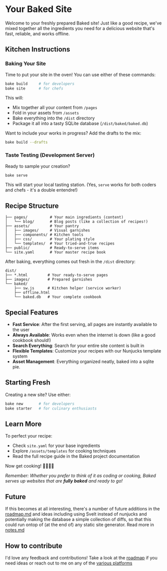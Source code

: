 # Your Baked Site

Welcome to your freshly prepared Baked site! Just like a good recipe, we've mixed together all the ingredients you need for a delicious website that's fast, reliable, and works offline.

## Kitchen Instructions

### Baking Your Site

Time to put your site in the oven! You can use either of these commands:

```bash
bake build     # for developers
bake site      # for chefs
```

This will:

- Mix together all your content from `/pages`
- Fold in your assets from `/assets`
- Bake everything into the `/dist` directory
- Package it all into a tasty SQLite database (`/dist/baked/baked.db`)

Want to include your works in progress? Add the drafts to the mix:

```bash
bake build --drafts
```

### Taste Testing (Development Server)

Ready to sample your creation?

```bash
bake serve
```

This will start your local tasting station. (Yes, `serve` works for both coders and chefs - it's a double entendre!)

## Recipe Structure

```
├── pages/          # Your main ingredients (content)
│   └── blog/       # Blog posts (like a collection of recipes!)
├── assets/         # Your pantry
│   ├── images/     # Visual garnishes
│   ├── components/ # Kitchen tools
│   ├── css/        # Your plating style
│   └── templates/  # Your tried-and-true recipes
├── public/         # Ready-to-serve items
└── site.yaml       # Your master recipe book
```

After baking, everything comes out fresh in the `/dist` directory:

```
dist/
├── *.html         # Your ready-to-serve pages
├── images/        # Prepared garnishes
└── baked/
    ├── sw.js      # Kitchen helper (service worker)
    ├── offline.html
    └── baked.db   # Your complete cookbook
```

## Special Features

- **Fast Service**: After the first serving, all pages are instantly available to the user
- **Always Available**: Works even when the internet is down (like a good cookbook should!)
- **Search Everything**: Search for your entire site content is built in
- **Flexible Templates**: Customize your recipes with our Nunjucks template system
- **Asset Management**: Everything organized neatly, baked into a sqlite pie.

## Starting Fresh

Creating a new site? Use either:

```bash
bake new       # for developers
bake starter   # for culinary enthusiasts
```

## Learn More

To perfect your recipe:

- Check `site.yaml` for your base ingredients
- Explore `/assets/templates` for cooking techniques
- Read the full recipe guide in the Baked project documentation

Now get cooking! 👩‍🍳👨‍🍳

_Remember: Whether you prefer to think of it as coding or cooking, Baked serves up websites that are **fully baked** and ready to go!_


## Future

If this becomes at all interesting, there's a number of future additions in the [roadmap.md](/roadmap.md) and ideas including using Svelt instead of nunjucks and potentially making the database a simple collection of diffs, so that this could run ontop of (at the end of) any static site generator.  Read more in [notes.md](/notes.md#future-considerations)


## How to contribute

I'd love any feedback and contributions!  Take a look at the [roadmap](/roadmap.md) if you need ideas or reach out to me on any of the [various platforms](https://thingsilearned.com/about/)
